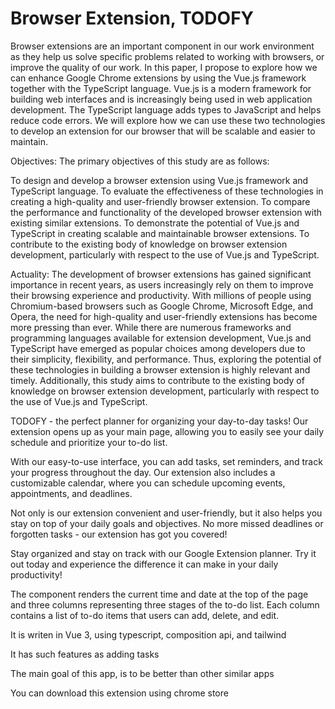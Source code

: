 # Browser Extension, TODOFY
Browser extensions are an important component in our work environment as they help us solve specific problems related to working with browsers, or improve the quality of our work. In this paper, I propose to explore how we can enhance Google Chrome extensions by using the Vue.js framework together with the TypeScript language. Vue.js is a modern framework for building web interfaces and is increasingly being used in web application development. The TypeScript language adds types to JavaScript and helps reduce code errors. We will explore how we can use these two technologies to develop an extension for our browser that will be scalable and easier to maintain.

Objectives:
The primary objectives of this study are as follows:

To design and develop a browser extension using Vue.js framework and TypeScript language.
To evaluate the effectiveness of these technologies in creating a high-quality and user-friendly browser extension.
To compare the performance and functionality of the developed browser extension with existing similar extensions.
To demonstrate the potential of Vue.js and TypeScript in creating scalable and maintainable browser extensions.
To contribute to the existing body of knowledge on browser extension development, particularly with respect to the use of Vue.js and TypeScript.

Actuality:
The development of browser extensions has gained significant importance in recent years, as users increasingly rely on them to improve their browsing experience and productivity. With millions of people using Chromium-based browsers such as Google Chrome, Microsoft Edge, and Opera, the need for high-quality and user-friendly extensions has become more pressing than ever. While there are numerous frameworks and programming languages available for extension development, Vue.js and TypeScript have emerged as popular choices among developers due to their simplicity, flexibility, and performance. Thus, exploring the potential of these technologies in building a browser extension is highly relevant and timely. Additionally, this study aims to contribute to the existing body of knowledge on browser extension development, particularly with respect to the use of Vue.js and TypeScript.

TODOFY - the perfect planner for organizing your day-to-day tasks! Our extension opens up as your main page, allowing you to easily see your daily schedule and prioritize your to-do list.

With our easy-to-use interface, you can add tasks, set reminders, and track your progress throughout the day. Our extension also includes a customizable calendar, where you can schedule upcoming events, appointments, and deadlines.

Not only is our extension convenient and user-friendly, but it also helps you stay on top of your daily goals and objectives. No more missed deadlines or forgotten tasks - our extension has got you covered!

Stay organized and stay on track with our Google Extension planner. Try it out today and experience the difference it can make in your daily productivity!

The component renders the current time and date at the top of the page and three columns representing three stages of the to-do list. Each column contains a list of to-do items that users can add, delete, and edit.

It is writen in Vue 3, using typescript, composition api, and tailwind

It has such features as adding tasks

The main goal of this app, is to be better than other similar apps


You can download this extension using chrome store


